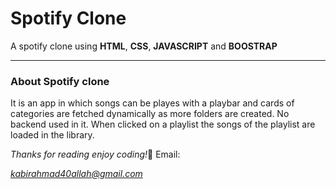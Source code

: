 <h1>Spotify Clone</h1>
<p>A spotify clone using <strong>HTML</strong>, <strong>CSS</strong>, <strong>JAVASCRIPT</strong> and <strong>BOOSTRAP</strong></p>
<hr>
<h3>About Spotify clone</h3>
<p>It is an app in which songs can be playes with a playbar and cards of categories are fetched dynamically as more folders are created. No backend used in it. When clicked on a playlist
 the songs of the playlist are loaded in the library.</p>

<i>Thanks for reading enjoy coding!</i>🤗
<span>Email:</span><address>kabirahmad40allah@gmail.com</address>
